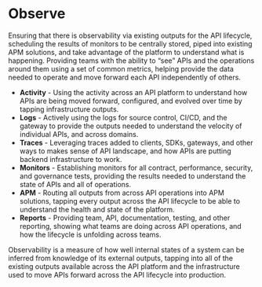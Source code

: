 # Observe
Ensuring that there is observability via existing outputs for the API lifecycle, scheduling the results of monitors to be centrally stored, piped into existing APM solutions, and take advantage of the platform to understand what is happening. Providing teams with the ability to “see” APIs and the operations around them using a set of common metrics, helping provide the data needed to operate and move forward each API independently of others.

- **Activity** - Using the activity across an API platform to understand how APIs are being moved forward, configured, and evolved over time by tapping infrastructure outputs.
- **Logs** - Actively using the logs for source control, CI/CD, and the gateway to provide the outputs needed to understand the velocity of individual APIs, and across domains.
- **Traces** - Leveraging traces added to clients, SDKs, gateways, and other ways to makes sense of API landscape, and how APIs are putting backend infrastructure to work.
- **Monitors** - Establishing monitors for all contract, performance, security, and governance tests, providing the results needed to understand the state of APIs and all of operations.
- **APM** - Routing all outputs from across API operations into APM solutions, tapping every output across the API lifecycle to be able to understand the health and state of the platform.
- **Reports** - Providing team, API, documentation, testing, and other reporting, showing what teams are doing across API operations, and how the lifecycle is unfolding across teams.

Observability is a measure of how well internal states of a system can be inferred from knowledge of its external outputs, tapping into all of the existing outputs available across the API platform and the infrastructure used to move APIs forward across the API lifecycle into production. 
